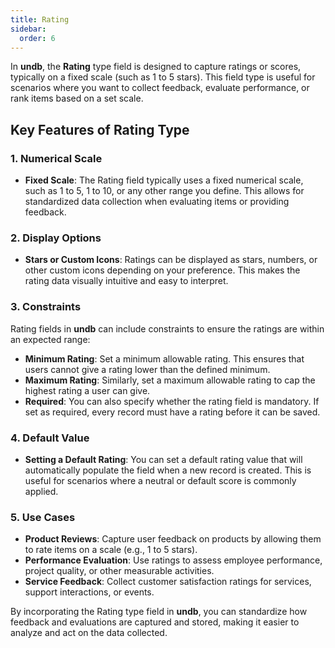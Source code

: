 ```yaml
---
title: Rating
sidebar:
  order: 6
---
```


In **undb**, the **Rating** type field is designed to capture ratings or scores, typically on a fixed scale (such as 1 to 5 stars). This field type is useful for scenarios where you want to collect feedback, evaluate performance, or rank items based on a set scale.

## Key Features of Rating Type

### 1. Numerical Scale

- **Fixed Scale**: The Rating field typically uses a fixed numerical scale, such as 1 to 5, 1 to 10, or any other range you define. This allows for standardized data collection when evaluating items or providing feedback.

### 2. Display Options

- **Stars or Custom Icons**: Ratings can be displayed as stars, numbers, or other custom icons depending on your preference. This makes the rating data visually intuitive and easy to interpret.

### 3. Constraints

Rating fields in **undb** can include constraints to ensure the ratings are within an expected range:

- **Minimum Rating**: Set a minimum allowable rating. This ensures that users cannot give a rating lower than the defined minimum.
- **Maximum Rating**: Similarly, set a maximum allowable rating to cap the highest rating a user can give.
- **Required**: You can also specify whether the rating field is mandatory. If set as required, every record must have a rating before it can be saved.

### 4. Default Value

- **Setting a Default Rating**: You can set a default rating value that will automatically populate the field when a new record is created. This is useful for scenarios where a neutral or default score is commonly applied.

### 5. Use Cases

- **Product Reviews**: Capture user feedback on products by allowing them to rate items on a scale (e.g., 1 to 5 stars).
- **Performance Evaluation**: Use ratings to assess employee performance, project quality, or other measurable activities.
- **Service Feedback**: Collect customer satisfaction ratings for services, support interactions, or events.

By incorporating the Rating type field in **undb**, you can standardize how feedback and evaluations are captured and stored, making it easier to analyze and act on the data collected.
